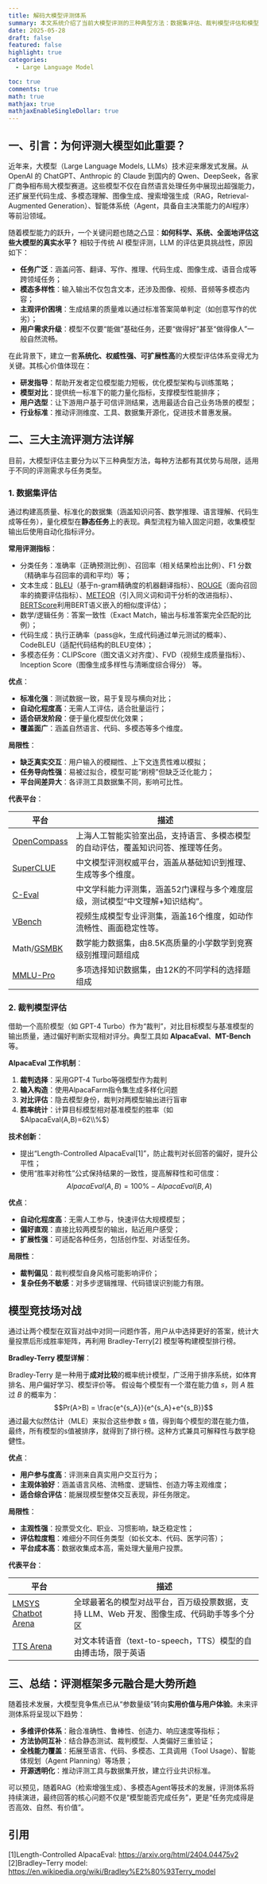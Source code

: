 ```yaml
---
title: 解码大模型评测体系
summary: 本文系统介绍了当前大模型评测的三种典型方法：数据集评估、裁判模型评估和模型竞技场对战，并深入分析了各自的优势与局限。三者互为补充，共同构成了当前大模型评估体系的核心框架。
date: 2025-05-28
draft: false
featured: false
highlight: true
categories:
  - Large Language Model

toc: true
comments: true
math: true
mathjax: true
mathjaxEnableSingleDollar: true
---
```


## 一、引言：为何评测大模型如此重要？
近年来，大模型（Large Language Models, LLMs）技术迎来爆发式发展。从 OpenAI 的 ChatGPT、Anthropic 的 Claude 到国内的 Qwen、DeepSeek，各家厂商争相布局大模型赛道。这些模型不仅在自然语言处理任务中展现出超强能力，还扩展至代码生成、多模态理解、图像生成、搜索增强生成（RAG，Retrieval-Augmented Generation）、智能体系统（Agent，具备自主决策能力的AI程序）等前沿领域。

随着模型能力的跃升，一个关键问题也随之凸显：**如何科学、系统、全面地评估这些大模型的真实水平？** 相较于传统 AI 模型评测，LLM 的评估更具挑战性，原因如下：
- **任务广泛**：涵盖问答、翻译、写作、推理、代码生成、图像生成、语音合成等跨领域任务；
- **模态多样性​**​：输入输出不仅包含文本，还涉及图像、视频、音频等多模态内容；
- **主观评价困境​**​：生成结果的质量难以通过标准答案简单判定（如创意写作的优劣）；
- **用户需求升级​**​：模型不仅要“能做”基础任务，还要“做得好”甚至“做得像人”一般自然流畅。

在此背景下，建立一套​**​系统化、权威性强、可扩展性高​**​的大模型评估体系变得尤为关键。其核心价值体现在：
- **研发指导**：帮助开发者定位模型能力短板，优化模型架构与训练策略；
- **模型对比**：提供统一标准下的能力量化指标，支撑模型性能排序；
- **用户选型**：让下游用户基于可信评测结果，选用最适合自己业务场景的模型；
- **行业标准**：推动评测维度、工具、数据集开源化，促进技术普惠发展。

## 二、三大主流评测方法详解
目前，大模型评估主要分为以下三种典型方法，每种方法都有其优势与局限，适用于不同的评测需求与任务类型。
### 1. 数据集评估
通过构建高质量、标准化的数据集（涵盖知识问答、数学推理、语言理解、代码生成等任务），量化模型在​**​静态任务​**​上的表现。典型流程为输入固定问题，收集模型输出后使用自动化指标评分。

**常用评测指标**：
- 分类任务：准确率（正确预测比例）、召回率（相关结果检出比例）、F1 分数（精确率与召回率的调和平均）等；
- 文本生成：[BLEU](https://huggingface.co/spaces/evaluate-metric/bleu)（基于n-gram精确度的机器翻译指标）、[ROUGE](https://huggingface.co/spaces/evaluate-metric/rouge)（面向召回率的摘要评估指标）、[METEOR](https://huggingface.co/spaces/evaluate-metric/meteor)（引入同义词和词干分析的改进指标）、[BERTScore](https://huggingface.co/spaces/evaluate-metric/bertscore)利用BERT语义嵌入的相似度评估）；
- 数学/逻辑任务：答案一致性（Exact Match，输出与标准答案完全匹配的比例）；
- 代码生成：执行正确率（pass@k，生成代码通过单元测试的概率）、CodeBLEU（适配代码结构的BLEU变体）；
- 多模态任务：CLIPScore（图文语义对齐度）、FVD（视频生成质量指标）、Inception Score（图像生成多样性与清晰度综合得分） 等。

**优点**：
- **标准化强**：测试数据一致，易于复现与横向对比；
- **自动化程度高**：无需人工评估，适合批量运行；
- **适合研发阶段**：便于量化模型优化效果；
- **覆盖面广**：涵盖自然语言、代码、多模态等多个维度。

**局限性**：
- **缺乏真实交互**：用户输入的模糊性、上下文连贯性难以模拟；
- **任务导向性强**：易被过拟合，模型可能“刷榜”但缺乏泛化能力；
- **平台间差异大**：各评测工具数据集不同，影响可比性。

**代表平台**：

| 平台                                                                  | 描述                                        |
| ------------------------------------------------------------------- | ----------------------------------------- |
| [OpenCompass](https://rank.opencompass.org.cn)                      | 上海人工智能实验室出品，支持语言、多模态模型的自动评估，覆盖知识问答、推理等任务。 |
| [SuperCLUE](https://www.superclueai.com/)                           | 中文模型评测权威平台，涵盖从基础知识到推理、生成等多个维度。            |
| [C-Eval](https://cevalbenchmark.com/static/leaderboard.html)        | 中文学科能力评测集，涵盖52门课程与多个难度层级，测试模型“中文理解+知识结构”。 |
| [VBench](https://huggingface.co/spaces/Vchitect/VBench_Leaderboard) | 视频生成模型专业评测集，涵盖16个维度，如动作流畅性、画面稳定性等。        |
| Math/[GSMBK](https://huggingface.co/datasets/openai/gsm8k)          | 数学能力数据集，由8.5K高质量的小学数学到竞赛级别推理问题组成          |
| [MMLU-Pro](https://huggingface.co/datasets/TIGER-Lab/MMLU-Pro)      | 多项选择知识数据集，由12K的不同学科的选择题组成                 |
### 2. 裁判模型评估
借助一个高阶模型（如 GPT-4 Turbo）作为“裁判”，对比目标模型与基准模型的输出质量，通过偏好判断实现相对评分。典型工具如 **AlpacaEval**、**MT-Bench** 等。

**AlpacaEval 工作机制**：
1. ​**​裁判选择​**​：采用GPT-4 Turbo等强模型作为裁判
2. ​**​输入构造​**​：使用AlpacaFarm指令集生成多样化问题
3. ​**​对比评估​**​：隐去模型身份，裁判对两模型输出进行盲审
4. ​**​胜率统计​**​：计算目标模型相对基准模型的胜率（如 $AlpacaEval(A,B)=62\\%$）

**技术创新**：
* 提出“Length-Controlled AlpacaEval[1]”，防止裁判对长回答的偏好，提升公平性；
* 使用“胜率对称性”公式保持结果的一致性，提高解释性和可信度：
$$
AlpacaEval(A,B) = 100\% - AlpacaEval(B,A)
$$

**优点**：
- **自动化程度高**：无需人工参与，快速评估大规模模型；
- **偏好直观**：直接比较两模型的输出，贴近用户感受；
- **扩展性强**：可适配各种任务，包括创作型、对话型任务。

**局限性**：
- **裁判偏见**：裁判模型自身风格可能影响评价；
- **复杂任务不敏感**：对多步逻辑推理、代码错误识别能力有限。
## 模型竞技场对战
通过让两个模型在双盲对战中对同一问题作答，用户从中选择更好的答案，统计大量投票后形成胜率矩阵，再利用 Bradley-Terry[2] 模型等构建模型排行榜。

**Bradley-Terry 模型详解**：

Bradley-Terry 是一种用于**成对比较**的概率统计模型，广泛用于排序系统，如体育排名、用户偏好学习、模型评价等。
假设每个模型有一个潜在能力值 $s$，则 $A$ 胜过 $B$ 的概率为：
$$Pr(A>B) = \frac{e^{s_A}}{e^{s_A}+e^{s_B}}$$
通过最大似然估计（MLE）来拟合这些参数 $s$ 值，得到每个模型的潜在能力值，最终，所有模型的s值被排序，就得到了排行榜。这种方式兼具可解释性与数学稳健性。

**优点**：
- **用户参与度高**：评测来自真实用户交互行为；
- **主观体验好**：涵盖语言风格、流畅度、逻辑性、创造力等主观维度；
- **适合综合评估**：能展现模型整体交互表现，非任务限定。

**局限性**：
- **主观性强**：投票受文化、职业、习惯影响，缺乏稳定性；
- **评估粒度粗**：难细分不同任务类型（如长文本、代码、医学问答）；
- **平台成本高**：数据收集成本高，需处理大量用户投票。

**代表平台**：

| 平台                                                           | 描述                                                |
| ------------------------------------------------------------ | ------------------------------------------------- |
| [LMSYS Chatbot Arena](https://lmarena.ai/?leaderboard)       | 全球最著名的模型对战平台，百万级投票数据，支持 LLM、Web 开发、图像生成、代码助手等多个分区 |
| [TTS Arena](https://huggingface.co/spaces/TTS-AGI/TTS-Arena) | 对文本转语音（text-to-speech，TTS）模型的自由搏击场，限于英语           |

## 三、总结：评测框架多元融合是大势所趋
随着技术发展，大模型竞争焦点已从“参数量级”转向​**​实用价值与用户体验​**​。未来评测体系将呈现以下趋势：
- **多维评价体系​**​：融合准确性、鲁棒性、创造力、响应速度等指标；
- ​**​方法协同互补​**​：结合静态测试、裁判模型、人类偏好三重验证；
- ​**​全栈能力覆盖​**​：拓展至语言、代码、多模态、工具调用（Tool Usage）、智能体规划（Agent Planning）等场景；
- ​**​开源透明化​**​：推动评测工具与数据集开放，建立行业共识标准。

可以预见，随着RAG（检索增强生成）、多模态Agent等技术的发展，评测体系将持续演进，最终回答的核心问题不仅是“模型能否完成任务”，更是“任务完成得是否高效、自然、有价值”。

## 引用
[1]Length-Controlled AlpacaEval: https://arxiv.org/html/2404.04475v2
[2]Bradley–Terry model: https://en.wikipedia.org/wiki/Bradley%E2%80%93Terry_model
